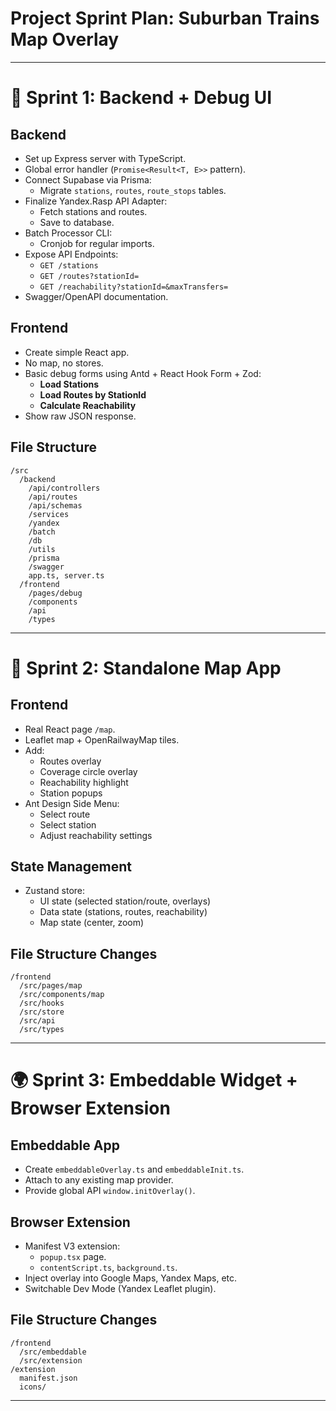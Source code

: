 # Project Sprint Plan: Suburban Trains Map Overlay

---

# 🏁 Sprint 1: Backend + Debug UI

## Backend

- Set up Express server with TypeScript.
- Global error handler (`Promise<Result<T, E>>` pattern).
- Connect Supabase via Prisma:
  - Migrate `stations`, `routes`, `route_stops` tables.
- Finalize Yandex.Rasp API Adapter:
  - Fetch stations and routes.
  - Save to database.
- Batch Processor CLI:
  - Cronjob for regular imports.
- Expose API Endpoints:
  - `GET /stations`
  - `GET /routes?stationId=`
  - `GET /reachability?stationId=&maxTransfers=`
- Swagger/OpenAPI documentation.

## Frontend

- Create simple React app.
- No map, no stores.
- Basic debug forms using Antd + React Hook Form + Zod:
  - **Load Stations**
  - **Load Routes by StationId**
  - **Calculate Reachability**
- Show raw JSON response.

## File Structure

```
/src
  /backend
    /api/controllers
    /api/routes
    /api/schemas
    /services
    /yandex
    /batch
    /db
    /utils
    /prisma
    /swagger
    app.ts, server.ts
  /frontend
    /pages/debug
    /components
    /api
    /types
```

---

# 🌿 Sprint 2: Standalone Map App

## Frontend

- Real React page `/map`.
- Leaflet map + OpenRailwayMap tiles.
- Add:
  - Routes overlay
  - Coverage circle overlay
  - Reachability highlight
  - Station popups
- Ant Design Side Menu:
  - Select route
  - Select station
  - Adjust reachability settings

## State Management

- Zustand store:
  - UI state (selected station/route, overlays)
  - Data state (stations, routes, reachability)
  - Map state (center, zoom)

## File Structure Changes

```
/frontend
  /src/pages/map
  /src/components/map
  /src/hooks
  /src/store
  /src/api
  /src/types
```

---

# 🌍 Sprint 3: Embeddable Widget + Browser Extension

## Embeddable App

- Create `embeddableOverlay.ts` and `embeddableInit.ts`.
- Attach to any existing map provider.
- Provide global API `window.initOverlay()`.

## Browser Extension

- Manifest V3 extension:
  - `popup.tsx` page.
  - `contentScript.ts`, `background.ts`.
- Inject overlay into Google Maps, Yandex Maps, etc.
- Switchable Dev Mode (Yandex Leaflet plugin).

## File Structure Changes

```
/frontend
  /src/embeddable
  /src/extension
/extension
  manifest.json
  icons/
```

---

